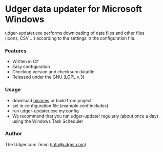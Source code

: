 # Udger data updater for Microsoft Windows
udger-updater.exe performs downloading of data files and other files (icons, CSV ...) according to the settings in the configuration file.

### Features
- Written in C#
- Easy configuration
- Checking version and checksum datafile
- Released under the GNU (LGPL v.3)

### Usage
- download [binaries](https://github.com/udger/udger-updater-win/blob/master/distribution/udger-updater.zip?raw=true) or build from project
- set in configuration file (example conf includes)
- run udger-updater.exe my.config
- We recommend that you run udger-updater regularly (about once a day) using the Windows Task Scheduler


### Author
The Udger.com Team (info@udger.com)